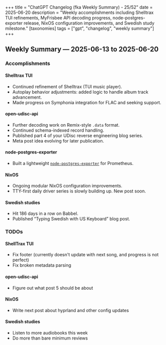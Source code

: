 +++
title = "ChatGPT Changelog (fka Weekly Summary) - 25/52"
date = 2025-06-20
description = "Weekly accomplishments including Shelltrax TUI refinements, MyFrisbee API decoding progress, node-postgres-exporter release, NixOS configuration improvements, and Swedish study milestone."
[taxonomies]
tags = ["gpt", "changelog", "weekly summary"]
+++

## Weekly Summary — 2025-06-13 to 2025-06-20

### Accomplishments

#### Shelltrax TUI

- Continued refinement of Shelltrax (TUI music player).
- Autoplay behavior adjustments: added logic to handle album track advancement.
- Made progress on Symphonia integration for FLAC and seeking support.

#### open-udisc-api

- Further decoding work on Remix-style `.data` format.
- Continued schema-indexed record handling.
- Published part 4 of your UDisc reverse engineering blog series.
- Meta post idea evolving for later publication.

#### node-postgres-exporter

- Built a lightweight [`node-postgres-exporter`](https://github.com/ducks/node-postgres-exporter) for Prometheus.

#### NixOS

- Ongoing modular NixOS configuration improvements.
- TTY-first daily driver series is slowly building up. New post soon.

#### Swedish studies

- Hit 186 days in a row on Babbel.
- Published “Typing Swedish with US Keyboard” blog post.

### TODOs

#### ShellTrax TUI

- Fix footer (currently doesn't update with next song, and progress is not perfect)
- Fix broken metadata parsing

#### open-udisc-api

- Figure out what post 5 should be about

#### NixOS

- Write next post about hyprland and other config updates

#### Swedish studies

- Listen to more audiobooks this week
- Do more than bare minimum reviews
